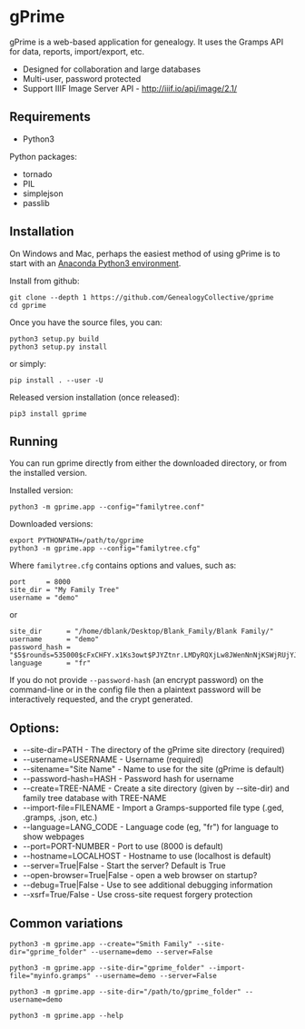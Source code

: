 # gPrime

gPrime is a web-based application for genealogy. It uses the Gramps API for data, reports, import/export, etc.

* Designed for collaboration and large databases
* Multi-user, password protected
* Support IIIF Image Server API - http://iiif.io/api/image/2.1/

Requirements
------------

* Python3

Python packages:

* tornado
* PIL
* simplejson
* passlib

Installation
-------------

On Windows and Mac, perhaps the easiest method of using gPrime is to start with an [Anaconda Python3 environment](https://www.continuum.io/downloads).

Install from github:

```
git clone --depth 1 https://github.com/GenealogyCollective/gprime
cd gprime
```
Once you have the source files, you can:

```
python3 setup.py build
python3 setup.py install
```

or simply:

```
pip install . --user -U
```

Released version installation (once released):

```
pip3 install gprime
```

Running
-------

You can run gprime directly from either the downloaded directory, or from the installed version.

Installed version:

```
python3 -m gprime.app --config="familytree.conf"
```

Downloaded versions:

```
export PYTHONPATH=/path/to/gprime
python3 -m gprime.app --config="familytree.cfg"
```

Where `familytree.cfg` contains options and values, such as:

```
port     = 8000
site_dir = "My Family Tree"
username = "demo"
```
or 

```
site_dir      = "/home/dblank/Desktop/Blank_Family/Blank Family/"
username      = "demo"
password_hash = "$5$rounds=535000$cFxCHFY.x1Ks3owt$PJYZtnr.LMDyRQXjLw8JWenNnNjKSWjRUjYJaPW4bn2"
language      = "fr"
```

If you do not provide `--password-hash` (an encrypt password) on the command-line or in the config file then a plaintext password will be interactively requested, and the crypt generated.

Options:
------------

* --site-dir=PATH - The directory of the gPrime site directory (required)
* --username=USERNAME - Username (required)
* --sitename="Site Name" - Name to use for the site (gPrime is default)
* --password-hash=HASH - Password hash for username
* --create=TREE-NAME - Create a site directory (given by --site-dir) and family tree database with TREE-NAME
* --import-file=FILENAME - Import a Gramps-supported file type (.ged, .gramps, .json, etc.)
* --language=LANG_CODE - Language code (eg, "fr") for language to show webpages
* --port=PORT-NUMBER - Port to use (8000 is default)
* --hostname=LOCALHOST - Hostname to use (localhost is default)
* --server=True|False - Start the server? Default is True
* --open-browser=True|False - open a web browser on startup?
* --debug=True|False - Use to see additional debugging information
* --xsrf=True/False - Use cross-site request forgery protection

Common variations
-----------------

```
python3 -m gprime.app --create="Smith Family" --site-dir="gprime_folder" --username=demo --server=False

python3 -m gprime.app --site-dir="gprime_folder" --import-file="myinfo.gramps" --username=demo --server=False

python3 -m gprime.app --site-dir="/path/to/gprime_folder" --username=demo

python3 -m gprime.app --help
```
